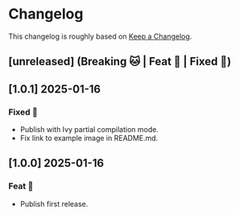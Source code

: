 # Changelog

This changelog is roughly based on [Keep a Changelog](http://keepachangelog.com/).

## [unreleased] (Breaking 🐱 | Feat 🚀 | Fixed 🐞)

## [1.0.1] 2025-01-16

### Fixed 🐞

- Publish with Ivy partial compilation mode.
- Fix link to example image in README.md.

## [1.0.0] 2025-01-16

###  Feat 🚀

- Publish first release.
